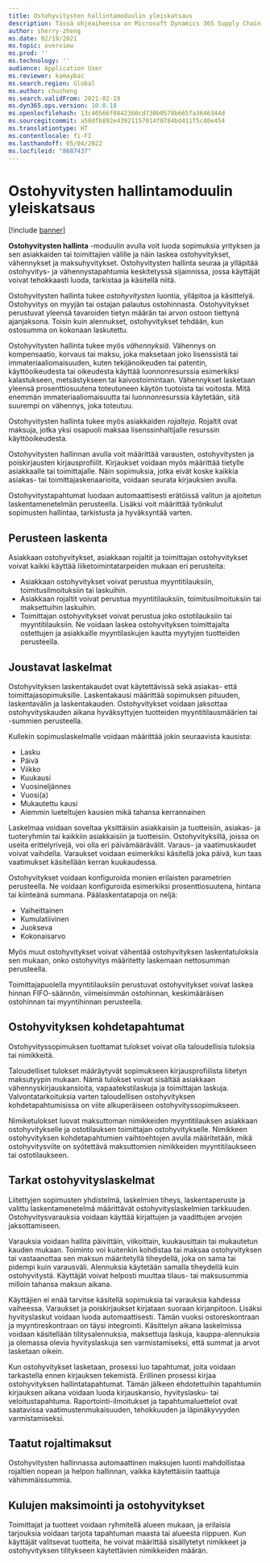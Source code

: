 ```yaml
---
title: Ostohyvitysten hallintamoduulin yleiskatsaus
description: Tässä ohjeaiheessa on Microsoft Dynamics 365 Supply Chain Managementin ostohyvitysten hallintamoduulin yleiskatsaus.
author: sherry-zheng
ms.date: 02/19/2021
ms.topic: overview
ms.prod: ''
ms.technology: ''
audience: Application User
ms.reviewer: kamaybac
ms.search.region: Global
ms.author: chuzheng
ms.search.validFrom: 2021-02-19
ms.dyn365.ops.version: 10.0.18
ms.openlocfilehash: 13c40566f0842360cd730b0578b665fa3646344d
ms.sourcegitcommit: a58dfb892e43921157014f0784bd411f5c40e454
ms.translationtype: HT
ms.contentlocale: fi-FI
ms.lasthandoff: 05/04/2022
ms.locfileid: "8687437"
---
```

# <a name="rebate-management-module-overview"></a>Ostohyvitysten hallintamoduulin yleiskatsaus

[!include [banner](../includes/banner.md)]

**Ostohyvitysten hallinta** -moduulin avulla voit luoda sopimuksia yrityksen ja sen asiakkaiden tai toimittajien välille ja näin laskea ostohyvitykset, vähennykset ja maksuhyvitykset. Ostohyvitysten hallinta seuraa ja ylläpitää ostohyvitys- ja vähennystapahtumia keskitetyssä sijainnissa, jossa käyttäjät voivat tehokkaasti luoda, tarkistaa ja käsitellä niitä.

Ostohyvitysten hallinta tukee *ostohyvitysten* luontia, ylläpitoa ja käsittelyä. Ostohyvitys on myyjän tai ostajan palautus ostohinnasta. Ostohyvitykset perustuvat yleensä tavaroiden tietyn määrän tai arvon ostoon tiettynä ajanjaksona. Toisin kuin alennukset, ostohyvitykset tehdään, kun ostosumma on kokonaan laskutettu.

Ostohyvitysten hallinta tukee myös *vähennyksiä*. Vähennys on kompensaatio, korvaus tai maksu, joka maksetaan joko lisenssistä tai immateriaaliomaisuuden, kuten tekijänoikeuden tai patentin, käyttöoikeudesta tai oikeudesta käyttää luonnonresurssia esimerkiksi kalastukseen, metsästykseen tai kaivostoimintaan. Vähennykset lasketaan yleensä prosenttiosuutena toteutuneen käytön tuotoista tai voitosta. Mitä enemmän immateriaaliomaisuutta tai luonnonresurssia käytetään, sitä suurempi on vähennys, joka toteutuu.

Ostohyvitysten hallinta tukee myös asiakkaiden *rojalteja*. Rojaltit ovat maksuja, jotka yksi osapuoli maksaa lisenssinhaltijalle resurssin käyttöoikeudesta.

Ostohyvitysten hallinnan avulla voit määrittää varausten, ostohyvitysten ja poiskirjausten kirjausprofiilit. Kirjaukset voidaan myös määrittää tietylle asiakkaalle tai toimittajalle. Näin sopimuksia, jotka eivät koske kaikkia asiakas- tai toimittajaskenaarioita, voidaan seurata kirjauksien avulla.

Ostohyvitystapahtumat luodaan automaattisesti erätöissä valitun ja ajoitetun laskentamenetelmän perusteella. Lisäksi voit määrittää työnkulut sopimusten hallintaa, tarkistusta ja hyväksyntää varten.

## <a name="basis-calculation"></a>Perusteen laskenta

Asiakkaan ostohyvitykset, asiakkaan rojaltit ja toimittajan ostohyvitykset voivat kaikki käyttää liiketoimintatarpeiden mukaan eri perusteita:

- Asiakkaan ostohyvitykset voivat perustua myyntitilauksiin, toimitusilmoituksiin tai laskuihin.
- Asiakkaan rojaltit voivat perustua myyntitilauksiin, toimitusilmoituksiin tai maksettuihin laskuihin.
- Toimittajan ostohyvitykset voivat perustua joko ostotilauksiin tai myyntitilauksiin. Ne voidaan laskea ostohyvityksen toimittajalta ostettujen ja asiakkaille myyntilaskujen kautta myytyjen tuotteiden perusteella.

## <a name="flexible-calculations"></a>Joustavat laskelmat

Ostohyvityksen laskentakaudet ovat käytettävissä sekä asiakas- että toimittajasopimuksille. Laskentakausi määrittää sopimuksen pituuden, laskentavälin ja laskentakauden. Ostohyvitykset voidaan jaksottaa ostohyvityskauden aikana hyväksyttyjen tuotteiden myyntitilausmäärien tai -summien perusteella.

Kullekin sopimuslaskelmalle voidaan määrittää jokin seuraavista kausista:

- Lasku
- Päivä
- Viikko
- Kuukausi
- Vuosineljännes
- Vuosi(a)
- Mukautettu kausi
- Aiemmin lueteltujen kausien mikä tahansa kerrannainen

Laskelmaa voidaan soveltaa yksittäisiin asiakkaisiin ja tuotteisiin, asiakas- ja tuoteryhmiin tai kaikkiin asiakkaisiin ja tuotteisiin. Ostohyvityksillä, joissa on useita erittelyrivejä, voi olla eri päivämäärävälit. Varaus- ja vaatimuskaudet voivat vaihdella. Varaukset voidaan esimerkiksi käsitellä joka päivä, kun taas vaatimukset käsitellään kerran kuukaudessa.

Ostohyvitykset voidaan konfiguroida monien erilaisten parametrien perusteella. Ne voidaan konfiguroida esimerkiksi prosenttiosuutena, hintana tai kiinteänä summana. Päälaskentatapoja on neljä:

- Vaiheittainen
- Kumulatiivinen
- Juokseva
- Kokonaisarvo

Myös muut ostohyvitykset voivat vähentää ostohyvityksen laskentatuloksia sen mukaan, onko ostohyvitys määritetty laskemaan nettosumman perusteella.

Toimittajapuolella myyntitilauksiin perustuvat ostohyvitykset voivat laskea hinnan FIFO-säännön, viimeisimmän ostohinnan, keskimääräisen ostohinnan tai myyntihinnan perusteella.

## <a name="rebate-target-transactions"></a>Ostohyvityksen kohdetapahtumat

Ostohyvityssopimuksen tuottamat tulokset voivat olla taloudellisia tuloksia tai nimikkeitä.

Taloudelliset tulokset määräytyvät sopimukseen kirjausprofiilista liitetyn maksutyypin mukaan. Nämä tulokset voivat sisältää asiakkaan vähennyskirjauskansioita, vapaatekstilaskuja ja toimittajan laskuja. Valvontatarkoituksia varten taloudellisen ostohyvityksen kohdetapahtumisissa on viite alkuperäiseen ostohyvityssopimukseen.

Nimiketulokset luovat maksuttoman nimikkeiden myyntitilauksen asiakkaan ostohyvitykselle ja ostotilauksen toimittajan ostohyvitykselle. Nimikkeen ostohyvityksen kohdetapahtumien vaihtoehtojen avulla määritetään, mikä ostohyvitysviite on syötettävä maksuttomien nimikkeiden myyntitilaukseen tai ostotilaukseen.

## <a name="accurate-rebate-calculations"></a>Tarkat ostohyvityslaskelmat

Liitettyjen sopimusten yhdistelmä, laskelmien tiheys, laskentaperuste ja valittu laskentamenetelmä määrittävät ostohyvityslaskelmien tarkkuuden. Ostohyvitysvarauksia voidaan käyttää kirjattujen ja vaadittujen arvojen jaksottamiseen.

Varauksia voidaan hallita päivittäin, viikoittain, kuukausittain tai mukautetun kauden mukaan. Toiminto voi kuitenkin kohdistaa tai maksaa ostohyvityksen tai vastaanottaa sen maksun määritetyllä tiheydellä, joka on sama tai pidempi kuin varausväli. Alennuksia käytetään samalla tiheydellä kuin ostohyvitystä. Käyttäjät voivat helposti muuttaa tilaus- tai maksusummia milloin tahansa maksun aikana.

Käyttäjien ei enää tarvitse käsitellä sopimuksia tai varauksia kahdessa vaiheessa. Varaukset ja poiskirjaukset kirjataan suoraan kirjanpitoon. Lisäksi hyvityslaskut voidaan luoda automaattisesti. Tämän vuoksi ostoreskontraan ja myyntireskontraan on täysi integrointi. Käsittelyn aikana laskelmissa voidaan käsitellään tilitysalennuksia, maksettuja laskuja, kauppa-alennuksia ja olemassa olevia hyvityslaskuja sen varmistamiseksi, että summat ja arvot lasketaan oikein.

Kun ostohyvitykset lasketaan, prosessi luo tapahtumat, joita voidaan tarkastella ennen kirjauksen tekemistä. Erillinen prosessi kirjaa ostohyvityksen hallintatapahtumat. Tämän jälkeen ehdotettuihin tapahtumiin kirjauksen aikana voidaan luoda kirjauskansio, hyvityslasku- tai veloitustapahtuma. Raportointi-ilmoitukset ja tapahtumaluettelot ovat saatavissa vaatimustenmukaisuuden, tehokkuuden ja läpinäkyvyyden varmistamiseksi.

## <a name="guaranteed-royalty-payments"></a>Taatut rojaltimaksut

Ostohyvitysten hallinnassa automaattinen maksujen luonti mahdollistaa rojaltien nopean ja helpon hallinnan, vaikka käytettäisiin taattuja vähimmäissummia.

## <a name="maximizing-spend-versus-rebates"></a>Kulujen maksimointi ja ostohyvitykset

Toimittajat ja tuotteet voidaan ryhmitellä alueen mukaan, ja erilaisia tarjouksia voidaan tarjota tapahtuman maasta tai alueesta riippuen. Kun käyttäjät valitsevat tuotteita, he voivat määrittää sisällytetyt nimikkeet ja ostohyvityksen tilitykseen käytettävien nimikkeiden määrän.
